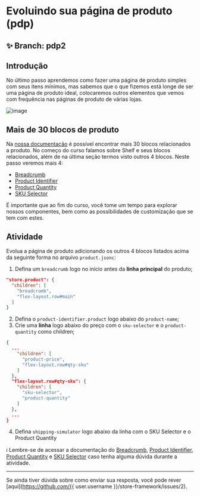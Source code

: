 # Evoluindo sua página de produto (pdp)

## :sparkles: **Branch:** pdp2

## Introdução

No último passo aprendemos como fazer uma página de produto simples com seus itens mínimos, mas sabemos que o que fizemos está longe de ser uma página de produto ideal, colocaremos outros elementos que vemos com frequência nas páginas de produto de várias lojas.

![image](https://user-images.githubusercontent.com/18701182/69391258-002e4b00-0cb1-11ea-901f-f69d9c0b3062.png)

## Mais de 30 blocos de produto

Na [nossa documentação](https://vtex.io/docs/components/product-related) é possível encontrar mais 30 blocos relacionados a produto. No começo do curso falamos sobre Shelf e seus blocos relacionados, além de na última seção termos visto outros 4 blocos. Neste passo veremos mais 4:

- [Breadcrumb](https://vtex.io/docs/app/vtex.breadcrumb)
- [Product Identifier](https://vtex.io/docs/components/product/vtex.product-identifier)
- [Product Quantity](https://vtex.io/docs/components/product-related/vtex.product-quantity/)
- [SKU Selector](https://vtex.io/docs/components/product/vtex.store-components/sku-selector)

É importante que ao fim do curso, você tome um tempo para explorar nossos componentes, bem como as possibilidades de customização que se tem com estes.

## Atividade

Evolua a página de produto adicionando os outros 4 blocos listados acima da seguinte forma no arquivo `product.jsonc`:

1. Defina um `breadcrumb` logo no início antes da **linha principal** do produto;

```json
"store.product": {
  "children": [
    "breadcrumb",
    "flex-layout.row#main"
  ]
}
```

2. Defina o `product-identifier.product` logo abaixo do `product-name`;
3. Crie uma **linha** logo abaixo do preço com o `sku-selector` e o `product-quantity` como children;

```json
{
  ...
    "children": [ 
      "product-price",
      "flex-layout.row#qty-sku"
    ]
  },
  "flex-layout.row#qty-sku": {
    "children": [
      "sku-selector",
      "product-quantity"
    ]
  },
  ...
}
```

4. Defina `shipping-simulator` logo abaixo da linha com o SKU Selector e o Product Quantity

:information_source: Lembre-se de acessar a documentação do [Breadcrumb](https://vtex.io/docs/app/vtex.breadcrumb), [Product Identifier](https://vtex.io/docs/components/product/vtex.product-identifier), [Product Quantity](https://vtex.io/docs/components/product-related/vtex.product-quantity/) e [SKU Selector](https://vtex.io/docs/components/product/vtex.store-components/sku-selector) caso tenha alguma dúvida durante a atividade.

----

Se ainda tiver dúvida sobre como enviar sua resposta, você pode rever [aqui](https://github.com/{{ user.username }}/store-framework/issues/2).

